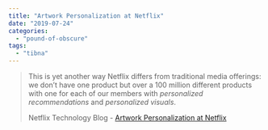 ```yaml
---
title: "Artwork Personalization at Netflix"
date: "2019-07-24"
categories: 
  - "pound-of-obscure"
tags: 
  - "tibna"
---
```


> This is yet another way Netflix differs from traditional media offerings: we don’t have one product but over a 100 million different products with one for each of our members with _personalized recommendations_ and _personalized visuals_.
> 
> Netflix Technology Blog - [Artwork Personalization at Netflix](https://medium.com/netflix-techblog/artwork-personalization-c589f074ad76)
